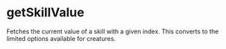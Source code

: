 # getSkillValue

Fetches the current value of a skill with a given index. This converts to the limited options available for creatures.
